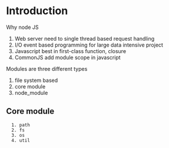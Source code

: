 
# Introduction

 Why node JS
 
  1. Web server need to single thread based request handling
  2. I/O event based programming for large data intensive project
  3. Javascript best in first-class function, closure
  4. CommonJS add module scope in javascript
  
  
  Modules are three different types
  
   1. file system based
   2. core module
   3. node_module
   
  ## Core module
  
      1. path
      2. fs
      3. os
      4. util
      
      